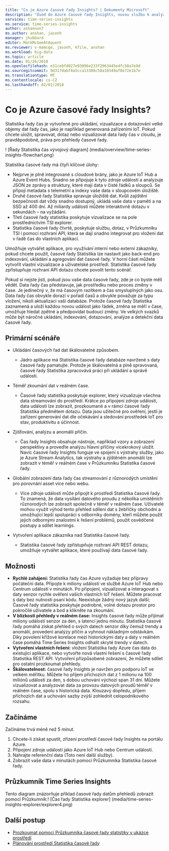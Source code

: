 ```yaml
---
title: "Co je Azure časové řady Insights? | Dokumenty Microsoft"
description: "Úvod do Azure časové řady Insights, novou službu k analýze dat řady čas a řešení IoT."
services: time-series-insights
ms.service: time-series-insights
author: ashannon7
ms.author: anshan, jasonh
manager: jhubbard
editor: MarkMcGeeAtAquent
ms.reviewer: v-mamcge, jasonh, kfile, anshan
ms.workload: big-data
ms.topic: article
ms.date: 01/26/2018
ms.openlocfilehash: e31cebfd027e93096e233f2963445e4fc50a7e9d
ms.sourcegitcommit: 9d317dabf4a5cca13308c50a10349af0e72e1b7e
ms.translationtype: MT
ms.contentlocale: cs-CZ
ms.lasthandoff: 02/01/2018
---
```

# <a name="what-is-azure-time-series-insights"></a>Co je Azure časové řady Insights?

Statistika řady čas je vytvořené pro ukládání, vizualizace a dotazování velké objemy dat řady čas, jako je například generovaná zařízeními IoT.  Pokud chcete uložit, spravovat, dotaz nebo vizualizovat data řady čas v cloudu, je pravděpodobné, práva pro přehledy časové řady.  

! [Řady Statistika čas vývojový diagram] (media/overview/time-series-insights-flowchart.png)

Statistika časové řady má čtyři klíčové úlohy:

- Nejprve je plně integrované s cloudové brány, jako je Azure IoT Hub a Azure Event Hubs. Snadno se připojuje k tyto zdroje událostí a analyzuje JSON ze zprávy a struktury, které mají data v čisté řádků a sloupců. Se připojí metadata s telemetrií a indexy vaše data v sloupcovém úložiště.
- Druhé časové řady Statistika spravuje úložiště dat. Kvůli zajištění bezpečnosti dat vždy snadno dostupný, ukládá vaše data v paměti a na SSD až 400 dní. Až miliardy událostí můžete interaktivně dotazu v sekundách – na vyžádání.
- Třetí časové řady statistika poskytuje vizualizace se na pole prostřednictvím TSI explorer.  
- Statistika časové řady čtvrté, poskytuje službu, dotaz, v Průzkumníku TSI i pomocí rozhraní API, která se dají snadno integrovat pro vložení dat v řadě čas do vlastních aplikací.  

Umožňuje vytvářet aplikace, pro využívání interní nebo externí zákazníky, pokud chcete použít, časové řady Statistika lze nastavit jako back-end pro indexování, ukládání a agregování dat časové řady. V horní části můžete vytvořit vlastní vizualizace a uživatelské prostředí.  Statistika časové řady zpřístupňuje rozhraní API dotazu chcete povolit tento scénář.  

Pokud si nejste jistí, pokud jsou vaše data časové řady, zde je co byste měli vědět.  Data řady čas představuje, jak prostředku nebo proces změny v čase.  Je jedinečný v, že má časovým razítkem a čas smysluplných jako osu.  Data řady čas obvykle dorazí v pořadí časů a obvykle považuje za typu vložení, nikoli aktualizaci vaší databáze.  Protože časové řady Statistika zaznamená a uloží každou novou událost jako řádek, změna se měří v čase, umožňuje hledat zpětné a předpovídat budoucí změny.  Ve velkých svazků může být náročné ukládání, indexování, dotazování, analýze a detekční data časové řady.  

## <a name="primary-scenarios"></a>Primární scénáře

- Ukládání časových řad dat škálovatelné způsobem.  
  - Jádro aplikace má Statistika časové řady databáze navržené s daty časové řady pamatujte.  Protože je škálovatelná a plně spravovaná, časové řady Statistika zpracovává práci při ukládání a správě události.

- Téměř zkoumání dat v reálném čase.  
  - Časové řady statistika poskytuje explorer, který vizualizuje všechna data streamování do prostředí.  Krátce po připojení zdroje událostí, data události lze zobrazit, prozkoumané a v rámci časové řady Statistika předmětem dotazu.  Data jsou užitečné pro ověření, jestli je zařízení generování dat dle očekávání a sledování prostředek IoT pro stav, produktivitu a účinnost.  

- Zjišťování, analýzu a anomálií příčin.
  - Čas řady Insights obsahuje nástroje, například vzory a zobrazení perspektivy a proveďte analýzu hlavní příčiny vícekrokový uložit.  Navíc časové řady Insights funguje ve spojení s výstrahy služby, jako je Azure Stream Analytics, tak výstrahy a zjištěném anomálií lze zobrazit v téměř v reálném čase v Průzkumníku Statistika časové řady.  

- Globální zobrazení data řady čas streamování z různorodých umístění pro porovnání asset více nebo webu.
  - Více zdroje událostí může připojit k prostředí Statistika časové řady.  To znamená, že data vysílání datového proudu z několika umístěních různorodých lze zobrazit společně v téměř v reálném čase.  Uživatelé mohou využít výhod tento přehled sdílení dat s žebříčky obchodní a umožňující lepší spolupráci s odborníky domény, kteří můžete použít jejich odbornými znalostmi k řešení problémů, použít osvědčené postupy a sdílet learnings.

- Vytvoření aplikace zákazníka nad Statistika časové řady. 
  - Statistika časové řady zpřístupňuje rozhraní API REST dotazu, umožňuje vytvářet aplikace, které používají data časové řady.

## <a name="capabilities"></a>Možnosti

- **Rychlé zahájení:** Statistika řady čas Azure vyžaduje bez přípravy počáteční data. Připojte k miliony událostí ve službě Azure IoT Hub nebo Centrum událostí v minutách. Po připojení, vizualizovat a interagovat s daty senzor rychle ověření vašich vlastních IoT řešení. Můžete pracovat s daty bez nutnosti psaní kódu.
Neexistuje žádný nový jazyk další; Časové řady statistika poskytuje podrobné, volné dotazu prostor pro pokročilé uživatele a bod a klikněte na zkoumání.
- **V blízkosti přehledy v reálném čase:** Insights časové řady může přijímat miliony událostí senzor za den, s latencí jednu minutu. Statistika časové řady pomáhá získat přehled o svých datech senzor díky čemuž trendy a anomálií, provedení analýzy příčin a vyhnout nákladným odstávkám. Díky povolení křížové korelace mezi historickými daty a daty v reálném čase pomáhá Time Series Insights odhalit skryté trendy v datech.
- **Vytvoření vlastních řešení:** vložení Statistika řady Azure čas data do existující aplikace, nebo vytvořte nová vlastní řešení s časové řady Statistika REST API. Vytvoření přizpůsobené zobrazení, že můžete sdílet pro ostatní prozkoumat přehledy.
- **Škálovatelnost:** časové řady Insights je navržen pro podporu IoT ve velkém měřítku. Můžete ho příjem příchozích dat z 1 milionu na 100 miliónů událostí za den, s dobou uchování výchozí span 31 dní. Můžete vizualizovat a analyzovat data za provozu datových proudů téměř v reálném čase, spolu s historická data. Klouzavý dopředu, příjem příchozích dat a uchování sazby zvýší zohlednit celopodnikového rozsahu.

## <a name="getting-started"></a>Začínáme
Začínáme trvá méně než 5 minut. 

1.  Chcete-li získat spustit, zřízení prostředí časové řady Insights na portálu Azure. 
2.  Připojení zdroje událostí jako Azure IoT Hub nebo Centrum událostí.  
3.  Nahrajte referenční data (Toto není další služby).
4.  Zobrazit vaše data v minutách pomocí Průzkumníka Statistika časové řady.

## <a name="time-series-insights-explorer"></a>Průzkumník Time Series Insights
Tento diagram znázorňuje příklad časové řady datům přehledů zobrazit pomocí Průzkumník:! [Čas řady Statistika explorer] (media/time-series-insights-explorer/explorer4.png)

## <a name="next-steps"></a>Další postup
 - [Prozkoumat pomocí Průzkumníka časové řady statistiky v ukázce prostředí](./time-series-quickstart.md)
 - [Plánování prostředí Statistika časové řady](time-series-insights-environment-planning.md)


